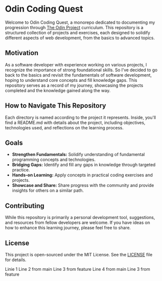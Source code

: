 # Odin Coding Quest

Welcome to Odin Coding Quest, a monorepo dedicated to documenting my progression through [The Odin Project](https://www.theodinproject.com/) curriculum. This repository is a structured collection of projects and exercises, each designed to solidify different aspects of web development, from the basics to advanced topics.

## Motivation

As a software developer with experience working on various projects, I recognize the importance of strong foundational skills. So I've decided to go back to the basics and revisit the fundamentals of software development, hoping to understand core concepts and fill knowledge gaps. This repository serves as a record of my journey, showcasing the projects completed and the knowledge gained along the way.

## How to Navigate This Repository

Each directory is named according to the project it represents. Inside, you'll find a README.md with details about the project, including objectives, technologies used, and reflections on the learning process.

## Goals

- **Strengthen Fundamentals:** Solidify understanding of fundamental programming concepts and technologies.
- **Bridging Gaps:** Identify and fill any gaps in knowledge through targeted practice.
- **Hands-on Learning:** Apply concepts in practical coding exercises and projects.
- **Showcase and Share:** Share progress with the community and provide insights for others on a similar path.

## Contributing

While this repository is primarily a personal development tool, suggestions, and resources from fellow developers are welcome. If you have ideas on how to enhance this learning journey, please feel free to share.

## License

This project is open-sourced under the MIT License. See the [LICENSE](LICENSE) file for details.

Linie 1
Line 2 from main
Line 3 from feature
Line 4 from main
Line 3 from feature
